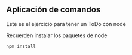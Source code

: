 ## Aplicación de comandos

Este es el ejercicio para tener un ToDo con node

Recuerden instalar los paquetes de node

```
npm install
```